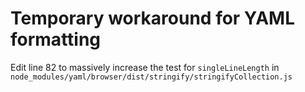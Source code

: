 # Temporary workaround for YAML formatting

Edit line 82 to massively increase the test for `singleLineLength` in `node_modules/yaml/browser/dist/stringify/stringifyCollection.js`
